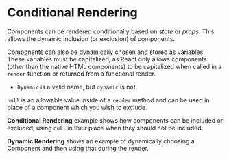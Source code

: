# Conditional Rendering

Components can be rendered conditionally based on _state_ or _props_. This allows the dynamic inclusion (or exclusion) of components.

Components can also be dynamically chosen and stored as variables. These variables must be capitalized, as React only allows components (other than the native HTML components) to be capitalized when called in a `render` function or returned from a functional render.

* `Dynamic` is a valid name, but `dynamic` is not.

`null` is an allowable value inside of a `render` method and can be used in place of a component which you wish to exclude.

__Conditional Rendering__ example shows how components can be included or excluded, using `null` in their place when they should not be included.

__Dynamic Rendering__ shows an example of dynamically choosing a Component and then using that during the render.

